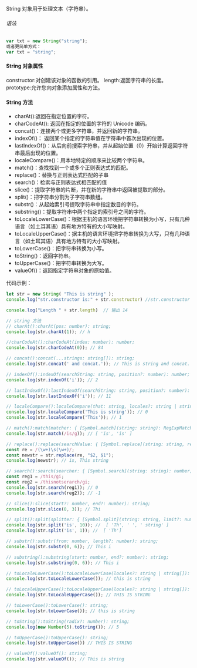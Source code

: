 String 对象用于处理文本（字符串）。
###### 语法
```typescript
var txt = new String("string");
或者更简单方式：
var txt = "string";
```
#### String 对象属性
constructor:对创建该对象的函数的引用。
length:返回字符串的长度。
prototype:允许您向对象添加属性和方法。

#### String 方法
* charAt():返回在指定位置的字符。
* charCodeAt(): 返回在指定的位置的字符的 Unicode 编码。
* concat()：连接两个或更多字符串，并返回新的字符串。
* indexOf()： 返回某个指定的字符串值在字符串中首次出现的位置。
* lastIndexOf()：从后向前搜索字符串，并从起始位置（0）开始计算返回字符串最后出现的位置。
* localeCompare()：用本地特定的顺序来比较两个字符串。
* match()：查找找到一个或多个正则表达式的匹配。
* replace()：替换与正则表达式匹配的子串
* search()：检索与正则表达式相匹配的值
* slice()：提取字符串的片断，并在新的字符串中返回被提取的部分。
* split()：把字符串分割为子字符串数组。
* substr()：从起始索引号提取字符串中指定数目的字符。
* substring()：提取字符串中两个指定的索引号之间的字符。
* toLocaleLowerCase()：根据主机的语言环境把字符串转换为小写，只有几种语言（如土耳其语）具有地方特有的大小写映射。
* toLocaleUpperCase()：据主机的语言环境把字符串转换为大写，只有几种语言（如土耳其语）具有地方特有的大小写映射。
* toLowerCase()：把字符串转换为小写。
* toString()：返回字符串。
* toUpperCase()：把字符串转换为大写。
* valueOf()：返回指定字符串对象的原始值。

代码示例：
```typescript
let str = new String( "This is string" );
console.log("str.constructor is:" + str.constructor) //str.constructor is:function String() { [native code] }

console.log("Length " + str.length)  // 输出 14

// string 方法
// charAt():charAt(pos: number): string;
console.log(str.charAt(1)); // h

//charCodeAt():charCodeAt(index: number): number;
console.log(str.charCodeAt(0)); // 84

// concat():concat(...strings: string[]): string;
console.log(str.concat(' and concat.')); // This is string and concat.

// indexOf():indexOf(searchString: string, position?: number): number;
console.log(str.indexOf('i')); // 2

// lastIndexOf():lastIndexOf(searchString: string, position?: number): number;
console.log(str.lastIndexOf('i')); // 11

// localeCompare():localeCompare(that: string, locales?: string | string[], options?: Intl.CollatorOptions): number;
console.log(str.localeCompare('This is string')); // 0
console.log(str.localeCompare('This')); // 1

// match():match(matcher: { [Symbol.match](string: string): RegExpMatchArray | null; }): RegExpMatchArray | null;
console.log(str.match(/is/g)); // [ 'is', 'is' ]

// replace():replace(searchValue: { [Symbol.replace](string: string, replaceValue: string): string; }, replaceValue: string): string;
const re = /(\w+)\s(\w+)/; 
const newstr = str.replace(re, "$2, $1"); 
console.log(newstr); // is, This string

// search():search(searcher: { [Symbol.search](string: string): number; }): number;
const reg1 = /this/gi;
const reg2 = /thisnotserarch/gi;
console.log(str.search(reg1)); // 0
console.log(str.search(reg2)); // -1

// slice():slice(start?: number, end?: number): string;
console.log(str.slice(0, 3)); // Thi

// split():split(splitter: { [Symbol.split](string: string, limit?: number): string[]; }, limit?: number): string[];
console.log(str.split('is', 10)); //  [ 'Th', ' ', ' string' ]
console.log(str.split('is', 1)); //  [ 'Th']

// substr():substr(from: number, length?: number): string;
console.log(str.substr(0, 6)); // This i

// substring():substring(start: number, end?: number): string;
console.log(str.substring(0, 6)); // This i

// toLocaleLowerCase():toLocaleLowerCase(locales?: string | string[]): string;
console.log(str.toLocaleLowerCase()); // this is string

// toLocaleUpperCase():toLocaleUpperCase(locales?: string | string[]): string;
console.log(str.toLocaleUpperCase()); // THIS IS STRING

// toLowerCase():toLowerCase(): string;
console.log(str.toLowerCase()); // this is string

// toString():toString(radix?: number): string;
console.log(new Number(5).toString()); // 5

// toUpperCase():toUpperCase(): string;
console.log(str.toUpperCase()) // THIS IS STRING

// valueOf():valueOf(): string;
console.log(str.valueOf()); // This is string
```
